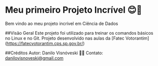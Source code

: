 # Meu primeiro Projeto Incrível 😊🚀
Bem vindo ao meu projeto incrível em Ciência de Dados

##Visão Geral
Este projeto foi utilizado para treinar os comandos básicos no Linux e no Git.
Projeto desenvolvido nas aulas da
[Fatec Votorantim] (https://fatecvotorantim.cps.sp.gov.br/)

##Créditos
Autor: Danilo Visnóveski 👦🏼
Contato: danilovisnoveski@gmail.com